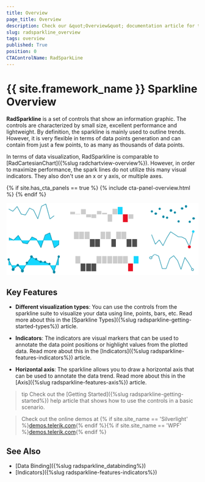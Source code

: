 ```yaml
---
title: Overview
page_title: Overview
description: Check our &quot;Overview&quot; documentation article for the RadSparkLine {{ site.framework_name }} control.
slug: radsparkline_overview
tags: overview
published: True
position: 0
CTAControlName: RadSparkLine
---
```


# {{ site.framework_name }} Sparkline Overview

__RadSparkline__ is a set of controls that show an information graphic. The controls are characterized by small size, excellent performance and lightweight. By definition, the sparkline is mainly used to outline trends. However, it is very flexible in terms of data points generation and can contain from just a few points, to as many as thousands of data points.

In terms of data visualization, RadSparkline is comparable to [RadCartesianChart]({%slug radchartview-overview%}). However, in order to maximize performance, the spark lines do not utilize this many visual indicators. They also don't use an x or y axis, or multiple axes.

{% if site.has_cta_panels == true %}
{% include cta-panel-overview.html %}
{% endif %}

![RadSparkLine Overview](images/sparkline-overview-0.png)

## Key Features

* __Different visualization types__: You can use the controls from the sparkline suite to visualize your data using line, points, bars, etc. Read more about this in the [Sparkline Types]({%slug radsparkline-getting-started-types%}) article.

* __Indicators__: The indicators are visual markers that can be used to annotate the data point positions or highlight values from the plotted data. Read more about this in the [Indicators]({%slug radsparkline-features-indicators%}) article.

* __Horizontal axis__: The sparkline allows you to draw a horizontal axis that can be used to annotate the data trend. Read more about this in the [Axis]({%slug radsparkline-features-axis%}) article.

>tip Check out the [Getting Started]({%slug radsparkline-getting-started%}) help article that shows how to use the controls in a basic scenario.

> Check out the online demos at {% if site.site_name == 'Silverlight' %}[demos.telerik.com](https://demos.telerik.com/silverlight/#BulletGraph/FirstLook){% endif %}{% if site.site_name == 'WPF' %}[demos.telerik.com](https://demos.telerik.com/wpf/){% endif %}

## See Also
 * [Data Binding]({%slug radsparkline_databinding%})
 * [Indicators]({%slug radsparkline-features-indicators%})
